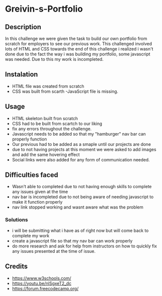 # Greivin-s-Portfolio

## Description
In  this challenge we  were given the task to build our own portfolio from scratch
for employers to see our previous work. This challenged involved lots of HTML and  CSS
towards the end  of this challenge i realized i  wasn't done  due to  the fact the way  i was building my 
portfolio, some javascript was needed. Due to this my work is incompleted.

## Instalation
- HTML file was created from scratch
- CSS was built from scarth
-JavaScript file is missing.

##  Usage
- HTML  skeleton built fron scratch
- CSS had to  be  built from scartch to our liking
- fix any  errors throughout the challenge.
- Javascript needs to be added so that my "hamburger" nav bar can properly function
- Our previous had to be added as a smaple until our projects are done
- due to not having projects at this moment we were asked to  add images and add the  same hovering effect
- Social links were also added for any form of communication needed.

## Difficulties faced 
- Wasn't able to completed due to not having enough skills to complete any issues given at the time
- nav  bar is incompleted due to not being  aware of needing javascript to make it function properly
- nav link stopped working and wasnt aware what was the problem

### Solutions
- i will be submitting what i have as of right now but will come back to complete my work
- create a javascript file so that my nav bar can work properly
- do more research and ask for help from instructors on how to quickly fix any issues presented at the  time  of  issue.

## Credits
- https://www.w3schools.com/
- https://youtu.be/nlSgxeT2_dc
- https://forum.freecodecamp.org/